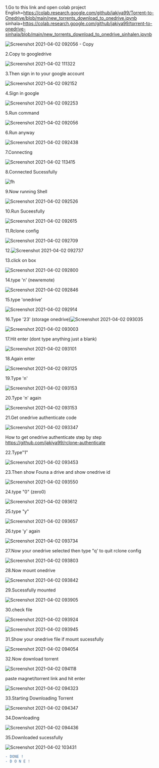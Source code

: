 
1.Go to this link and open colab project
English=https://colab.research.google.com/github/jakiya99/Torrent-to-Onedrive/blob/main/new_torrents_download_to_onedrive.ipynb
sinhala=https://colab.research.google.com/github/jakiya99/torrent-to-onedrive-sinhala/blob/main/new_torrents_download_to_onedrive_sinhalen.ipynb

![Screenshot 2021-04-02 092056 - Copy](https://user-images.githubusercontent.com/67457538/113385750-5bdd0e00-93a6-11eb-9718-ef41356ee373.png)


2.Copy to googledrive

![Screenshot 2021-04-02 111322](https://user-images.githubusercontent.com/67457538/113385828-83cc7180-93a6-11eb-96e3-e6f1b6a9233c.png)

3.Then sign in to your google account


![Screenshot 2021-04-02 092152](https://user-images.githubusercontent.com/67457538/113385930-b70f0080-93a6-11eb-872a-c7be62847f30.png)

4.Sign in google


![Screenshot 2021-04-02 092253](https://user-images.githubusercontent.com/67457538/113385956-cbeb9400-93a6-11eb-8f4a-d7ce0e5835d5.png)


5.Run command

![Screenshot 2021-04-02 092056](https://user-images.githubusercontent.com/67457538/113386666-58e31d00-93a8-11eb-9a8e-509ebc8cfb98.png)

6.Run anyway

![Screenshot 2021-04-02 092438](https://user-images.githubusercontent.com/67457538/113386747-83cd7100-93a8-11eb-9965-b6ef4f462da2.png)

7.Connecting

![Screenshot 2021-04-02 113415](https://user-images.githubusercontent.com/67457538/113386871-c8590c80-93a8-11eb-8692-64aeafc32f6c.png)

8.Connected Sucessfully

![fh](https://user-images.githubusercontent.com/67457538/113386923-e45cae00-93a8-11eb-9662-8aa4be0c2e9f.png)

9.Now running Shell

![Screenshot 2021-04-02 092526](https://user-images.githubusercontent.com/67457538/113387010-0f470200-93a9-11eb-8dcc-8f919a8d7cd0.png)

10.Run Suceesfully

![Screenshot 2021-04-02 092615](https://user-images.githubusercontent.com/67457538/113387044-2554c280-93a9-11eb-981d-56a2dfbb0e15.png)

11.Rclone config

![Screenshot 2021-04-02 092709](https://user-images.githubusercontent.com/67457538/113387131-51704380-93a9-11eb-82f6-a29555fe03fe.png)

12.![Screenshot 2021-04-02 092737](https://user-images.githubusercontent.com/67457538/113387187-6a78f480-93a9-11eb-8e31-b6ac651d251c.png)

13.click on box 

![Screenshot 2021-04-02 092800](https://user-images.githubusercontent.com/67457538/113387199-74025c80-93a9-11eb-86c8-01109c02f4ee.png)

14.type 'n' (newremote)


![Screenshot 2021-04-02 092846](https://user-images.githubusercontent.com/67457538/113387206-782e7a00-93a9-11eb-8db9-61cea1f0ffb0.png)



15.type 'onedrive' 


![Screenshot 2021-04-02 092914](https://user-images.githubusercontent.com/67457538/113387299-a90eaf00-93a9-11eb-97cc-7f21e6165abe.png)



16.Type '23' (storage onedrive)![Screenshot 2021-04-02 093035](https://user-images.githubusercontent.com/67457538/113387412-e5420f80-93a9-11eb-877e-7f48530308f7.png)



![Screenshot 2021-04-02 093003](https://user-images.githubusercontent.com/67457538/113387337-c04d9c80-93a9-11eb-814e-908d1b2844eb.png)

17.Hit enter (dont type anything just a blank)

![Screenshot 2021-04-02 093101](https://user-images.githubusercontent.com/67457538/113387438-f3902b80-93a9-11eb-8f68-e57e0508f099.png)

18.Again enter

![Screenshot 2021-04-02 093125](https://user-images.githubusercontent.com/67457538/113387527-1d495280-93aa-11eb-83ea-521c0f056acc.png)

19.Type 'n'

![Screenshot 2021-04-02 093153](https://user-images.githubusercontent.com/67457538/113387595-3baf4e00-93aa-11eb-8b1b-51ef128e2e73.png)

20.Type 'n' again

![Screenshot 2021-04-02 093153](https://user-images.githubusercontent.com/67457538/113387635-5386d200-93aa-11eb-936c-eef7702cb4f8.png)

21.Get onedrive authenticate code

![Screenshot 2021-04-02 093347](https://user-images.githubusercontent.com/67457538/113387659-60a3c100-93aa-11eb-8ca2-becb1de21245.png)

How to get onedrive authenticate step by step https://github.com/jakiya99/rclone-authenticate


22.Type"1"

![Screenshot 2021-04-02 093453](https://user-images.githubusercontent.com/67457538/113387707-7add9f00-93aa-11eb-847c-bab5b9b36153.png)

23.Then show Founa a drive and show onedrive id

![Screenshot 2021-04-02 093550](https://user-images.githubusercontent.com/67457538/113387763-9052c900-93aa-11eb-9fdc-bf4b0e0efe70.png)

24.type "0" (zero0) 

![Screenshot 2021-04-02 093612](https://user-images.githubusercontent.com/67457538/113387818-ad879780-93aa-11eb-9d5b-53422bd4497e.png)


25.type "y"

![Screenshot 2021-04-02 093657](https://user-images.githubusercontent.com/67457538/113387885-c98b3900-93aa-11eb-86cb-08d3347749bd.png)

26.type 'y' again

![Screenshot 2021-04-02 093734](https://user-images.githubusercontent.com/67457538/113387929-e1fb5380-93aa-11eb-8ffc-db9c5aceeed0.png)

27.Now your onedrive selected  then type "q' to quit rclone config

![Screenshot 2021-04-02 093803](https://user-images.githubusercontent.com/67457538/113387945-ec1d5200-93aa-11eb-9a64-1d23fdacb288.png)


28.Now mount onedrive


![Screenshot 2021-04-02 093842](https://user-images.githubusercontent.com/67457538/113388045-1a029680-93ab-11eb-9308-69c1861dd570.png)

29.Sucessfully mounted

![Screenshot 2021-04-02 093905](https://user-images.githubusercontent.com/67457538/113388093-356da180-93ab-11eb-8e71-bf1b27ba011c.png)

30.check file


![Screenshot 2021-04-02 093924](https://user-images.githubusercontent.com/67457538/113388134-474f4480-93ab-11eb-9415-ce02d0bf22ee.png)

![Screenshot 2021-04-02 093945](https://user-images.githubusercontent.com/67457538/113388177-5a621480-93ab-11eb-95e4-694bbe4dc8c4.png)

31.Show your onedrive file if mount sucessfully

![Screenshot 2021-04-02 094054](https://user-images.githubusercontent.com/67457538/113388229-75cd1f80-93ab-11eb-86d9-7a63a8a459db.png)

32.Now download torrent

![Screenshot 2021-04-02 094118](https://user-images.githubusercontent.com/67457538/113388291-95fcde80-93ab-11eb-8037-c876f6c98915.png)


paste magnet/torrent link and hit enter

![Screenshot 2021-04-02 094323](https://user-images.githubusercontent.com/67457538/113388346-b036bc80-93ab-11eb-9aaf-f5a2804acd63.png)


33.Starting Downloading Torrent

![Screenshot 2021-04-02 094347](https://user-images.githubusercontent.com/67457538/113388405-cb093100-93ab-11eb-91e0-87dd95fafc37.png)


34.Downloading

![Screenshot 2021-04-02 094436](https://user-images.githubusercontent.com/67457538/113388470-ec6a1d00-93ab-11eb-9be2-99554dbd916d.png)


35.Downloaded sucessfully

![Screenshot 2021-04-02 103431](https://user-images.githubusercontent.com/67457538/113388436-da887a00-93ab-11eb-9aca-c2c170d4e50a.png)


```diff 
- DONE !
- D O N E !
```





